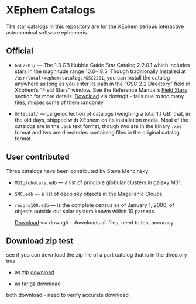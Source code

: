 # XEphem Catalogs

The star catalogs in this repository are for the
[XEphem](https://xephem.github.io/XEphem/Site/xephem.html) serious
interactive astronomical software ephemeris.

## Official

* `GSC2201/` — The 1.3 GB Hubble Guide Star Catalog 2.2.0.1 which
  includes stars in the magnitude range 10.0–18.5.  Though traditionally
  installed at `/usr/local/xephem/catalogs/GSC2201`, you can install the
  catalog anywhere as long as you enter its path in the “GSC 2.2
  Directory” field in XEphem’s “Field Stars” window.  See the Reference
  Manual’s [Field
  Stars](https://xephem.github.io/XEphem/Site/help/xephem.html#mozTocId147305)
  section for more details.  [Download](https://minhaskamal.github.io/DownGit/#/home?url=https://github.com/XEphem/Catalogs/tree/main/GSC2201&fileName=xephem-gsc2201)
  via downgit - fails due to too many files, misses some of them randomly

* `Official/` — Large collection of catalogs (weighing a total 1.1 GB)
  that, in the old days, shipped with XEphem on its installation media.
  Most of the catalogs are in the `.edb` text format, though two are in
  the binary `.xe2` format and two are directories containing files in the
  original catalog format.

## User contributed

Three catalogs have been contributed by Steve Mencinsky:

* `M31globulars.edb` — a list of principle globular clusters in galaxy M31.

* `SMC.edb` — a list of deep sky objects in the Magellanic Clouds.

* `recons100.edb` — is the complete census as of January 1, 2000, of
  objects outside our solar system known within 10 parsecs.
  
  [Download](https://downgit.github.io/#/home?url=https://github.com/XEphem/Catalogs/tree/main/contrib&fileName=xephem-contributed&rootDirectory=false)
  via downgit - downloads all files, need to test accuracy

## Download zip test

see if you can download the zip file of a part catalog that is in the directory tree

* as zip [download](https://github.com/dave-kaye/Catalogs/blob/dnload/zipdown/gsc.zip/?raw=true)

* as tar.gz [download](https://github.com/dave-kaye/Catalogs/blob/dnload/zipdown/gsc.tar.gz/?raw=true)

both download - need to verify accurate download
